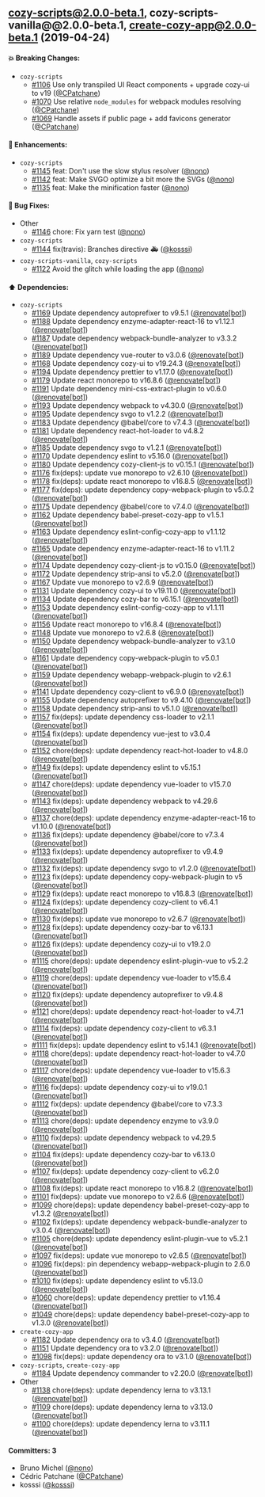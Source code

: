 ## cozy-scripts@2.0.0-beta.1, cozy-scripts-vanilla@@2.0.0-beta.1, create-cozy-app@2.0.0-beta.1 (2019-04-24)

#### :boom: Breaking Changes:
* `cozy-scripts`
  * [#1106](https://github.com/CPatchane/create-cozy-app/pull/1106) Use only transpiled UI React components + upgrade cozy-ui to v19 ([@CPatchane](https://github.com/CPatchane))
  * [#1070](https://github.com/CPatchane/create-cozy-app/pull/1070) Use relative `node_modules` for webpack modules resolving ([@CPatchane](https://github.com/CPatchane))
  * [#1069](https://github.com/CPatchane/create-cozy-app/pull/1069) Handle assets if public page + add favicons generator ([@CPatchane](https://github.com/CPatchane))

#### :nail_care: Enhancements:
* `cozy-scripts`
  * [#1145](https://github.com/CPatchane/create-cozy-app/pull/1145) feat: Don't use the slow stylus resolver ([@nono](https://github.com/nono))
  * [#1142](https://github.com/CPatchane/create-cozy-app/pull/1142) feat: Make SVGO optimize a bit more the SVGs ([@nono](https://github.com/nono))
  * [#1135](https://github.com/CPatchane/create-cozy-app/pull/1135) feat: Make the minification faster ([@nono](https://github.com/nono))

#### :bug: Bug Fixes:
* Other
  * [#1146](https://github.com/CPatchane/create-cozy-app/pull/1146) chore: Fix yarn test ([@nono](https://github.com/nono))
* `cozy-scripts`
  * [#1144](https://github.com/CPatchane/create-cozy-app/pull/1144) fix(travis): Branches directive 🚑 ([@kosssi](https://github.com/kosssi))
* `cozy-scripts-vanilla`, `cozy-scripts`
  * [#1122](https://github.com/CPatchane/create-cozy-app/pull/1122) Avoid the glitch while loading the app ([@nono](https://github.com/nono))

#### :arrow_up: Dependencies:
* `cozy-scripts`
  * [#1169](https://github.com/CPatchane/create-cozy-app/pull/1169) Update dependency autoprefixer to v9.5.1 ([@renovate[bot]](https://github.com/apps/renovate))
  * [#1188](https://github.com/CPatchane/create-cozy-app/pull/1188) Update dependency enzyme-adapter-react-16 to v1.12.1 ([@renovate[bot]](https://github.com/apps/renovate))
  * [#1187](https://github.com/CPatchane/create-cozy-app/pull/1187) Update dependency webpack-bundle-analyzer to v3.3.2 ([@renovate[bot]](https://github.com/apps/renovate))
  * [#1189](https://github.com/CPatchane/create-cozy-app/pull/1189) Update dependency vue-router to v3.0.6 ([@renovate[bot]](https://github.com/apps/renovate))
  * [#1168](https://github.com/CPatchane/create-cozy-app/pull/1168) Update dependency cozy-ui to v19.24.3 ([@renovate[bot]](https://github.com/apps/renovate))
  * [#1194](https://github.com/CPatchane/create-cozy-app/pull/1194) Update dependency prettier to v1.17.0 ([@renovate[bot]](https://github.com/apps/renovate))
  * [#1179](https://github.com/CPatchane/create-cozy-app/pull/1179) Update react monorepo to v16.8.6 ([@renovate[bot]](https://github.com/apps/renovate))
  * [#1191](https://github.com/CPatchane/create-cozy-app/pull/1191) Update dependency mini-css-extract-plugin to v0.6.0 ([@renovate[bot]](https://github.com/apps/renovate))
  * [#1193](https://github.com/CPatchane/create-cozy-app/pull/1193) Update dependency webpack to v4.30.0 ([@renovate[bot]](https://github.com/apps/renovate))
  * [#1195](https://github.com/CPatchane/create-cozy-app/pull/1195) Update dependency svgo to v1.2.2 ([@renovate[bot]](https://github.com/apps/renovate))
  * [#1183](https://github.com/CPatchane/create-cozy-app/pull/1183) Update dependency @babel/core to v7.4.3 ([@renovate[bot]](https://github.com/apps/renovate))
  * [#1181](https://github.com/CPatchane/create-cozy-app/pull/1181) Update dependency react-hot-loader to v4.8.2 ([@renovate[bot]](https://github.com/apps/renovate))
  * [#1185](https://github.com/CPatchane/create-cozy-app/pull/1185) Update dependency svgo to v1.2.1 ([@renovate[bot]](https://github.com/apps/renovate))
  * [#1170](https://github.com/CPatchane/create-cozy-app/pull/1170) Update dependency eslint to v5.16.0 ([@renovate[bot]](https://github.com/apps/renovate))
  * [#1180](https://github.com/CPatchane/create-cozy-app/pull/1180) Update dependency cozy-client-js to v0.15.1 ([@renovate[bot]](https://github.com/apps/renovate))
  * [#1176](https://github.com/CPatchane/create-cozy-app/pull/1176) fix(deps): update vue monorepo to v2.6.10 ([@renovate[bot]](https://github.com/apps/renovate))
  * [#1178](https://github.com/CPatchane/create-cozy-app/pull/1178) fix(deps): update react monorepo to v16.8.5 ([@renovate[bot]](https://github.com/apps/renovate))
  * [#1177](https://github.com/CPatchane/create-cozy-app/pull/1177) fix(deps): update dependency copy-webpack-plugin to v5.0.2 ([@renovate[bot]](https://github.com/apps/renovate))
  * [#1175](https://github.com/CPatchane/create-cozy-app/pull/1175) Update dependency @babel/core to v7.4.0 ([@renovate[bot]](https://github.com/apps/renovate))
  * [#1162](https://github.com/CPatchane/create-cozy-app/pull/1162) Update dependency babel-preset-cozy-app to v1.5.1 ([@renovate[bot]](https://github.com/apps/renovate))
  * [#1163](https://github.com/CPatchane/create-cozy-app/pull/1163) Update dependency eslint-config-cozy-app to v1.1.12 ([@renovate[bot]](https://github.com/apps/renovate))
  * [#1165](https://github.com/CPatchane/create-cozy-app/pull/1165) Update dependency enzyme-adapter-react-16 to v1.11.2 ([@renovate[bot]](https://github.com/apps/renovate))
  * [#1174](https://github.com/CPatchane/create-cozy-app/pull/1174) Update dependency cozy-client-js to v0.15.0 ([@renovate[bot]](https://github.com/apps/renovate))
  * [#1172](https://github.com/CPatchane/create-cozy-app/pull/1172) Update dependency strip-ansi to v5.2.0 ([@renovate[bot]](https://github.com/apps/renovate))
  * [#1167](https://github.com/CPatchane/create-cozy-app/pull/1167) Update vue monorepo to v2.6.9 ([@renovate[bot]](https://github.com/apps/renovate))
  * [#1131](https://github.com/CPatchane/create-cozy-app/pull/1131) Update dependency cozy-ui to v19.11.0 ([@renovate[bot]](https://github.com/apps/renovate))
  * [#1134](https://github.com/CPatchane/create-cozy-app/pull/1134) Update dependency cozy-bar to v6.15.1 ([@renovate[bot]](https://github.com/apps/renovate))
  * [#1153](https://github.com/CPatchane/create-cozy-app/pull/1153) Update dependency eslint-config-cozy-app to v1.1.11 ([@renovate[bot]](https://github.com/apps/renovate))
  * [#1156](https://github.com/CPatchane/create-cozy-app/pull/1156) Update react monorepo to v16.8.4 ([@renovate[bot]](https://github.com/apps/renovate))
  * [#1148](https://github.com/CPatchane/create-cozy-app/pull/1148) Update vue monorepo to v2.6.8 ([@renovate[bot]](https://github.com/apps/renovate))
  * [#1150](https://github.com/CPatchane/create-cozy-app/pull/1150) Update dependency webpack-bundle-analyzer to v3.1.0 ([@renovate[bot]](https://github.com/apps/renovate))
  * [#1161](https://github.com/CPatchane/create-cozy-app/pull/1161) Update dependency copy-webpack-plugin to v5.0.1 ([@renovate[bot]](https://github.com/apps/renovate))
  * [#1159](https://github.com/CPatchane/create-cozy-app/pull/1159) Update dependency webapp-webpack-plugin to v2.6.1 ([@renovate[bot]](https://github.com/apps/renovate))
  * [#1141](https://github.com/CPatchane/create-cozy-app/pull/1141) Update dependency cozy-client to v6.9.0 ([@renovate[bot]](https://github.com/apps/renovate))
  * [#1155](https://github.com/CPatchane/create-cozy-app/pull/1155) Update dependency autoprefixer to v9.4.10 ([@renovate[bot]](https://github.com/apps/renovate))
  * [#1158](https://github.com/CPatchane/create-cozy-app/pull/1158) Update dependency strip-ansi to v5.1.0 ([@renovate[bot]](https://github.com/apps/renovate))
  * [#1157](https://github.com/CPatchane/create-cozy-app/pull/1157) fix(deps): update dependency css-loader to v2.1.1 ([@renovate[bot]](https://github.com/apps/renovate))
  * [#1154](https://github.com/CPatchane/create-cozy-app/pull/1154) fix(deps): update dependency vue-jest to v3.0.4 ([@renovate[bot]](https://github.com/apps/renovate))
  * [#1152](https://github.com/CPatchane/create-cozy-app/pull/1152) chore(deps): update dependency react-hot-loader to v4.8.0 ([@renovate[bot]](https://github.com/apps/renovate))
  * [#1149](https://github.com/CPatchane/create-cozy-app/pull/1149) fix(deps): update dependency eslint to v5.15.1 ([@renovate[bot]](https://github.com/apps/renovate))
  * [#1147](https://github.com/CPatchane/create-cozy-app/pull/1147) chore(deps): update dependency vue-loader to v15.7.0 ([@renovate[bot]](https://github.com/apps/renovate))
  * [#1143](https://github.com/CPatchane/create-cozy-app/pull/1143) fix(deps): update dependency webpack to v4.29.6 ([@renovate[bot]](https://github.com/apps/renovate))
  * [#1137](https://github.com/CPatchane/create-cozy-app/pull/1137) chore(deps): update dependency enzyme-adapter-react-16 to v1.10.0 ([@renovate[bot]](https://github.com/apps/renovate))
  * [#1136](https://github.com/CPatchane/create-cozy-app/pull/1136) fix(deps): update dependency @babel/core to v7.3.4 ([@renovate[bot]](https://github.com/apps/renovate))
  * [#1133](https://github.com/CPatchane/create-cozy-app/pull/1133) fix(deps): update dependency autoprefixer to v9.4.9 ([@renovate[bot]](https://github.com/apps/renovate))
  * [#1132](https://github.com/CPatchane/create-cozy-app/pull/1132) fix(deps): update dependency svgo to v1.2.0 ([@renovate[bot]](https://github.com/apps/renovate))
  * [#1123](https://github.com/CPatchane/create-cozy-app/pull/1123) fix(deps): update dependency copy-webpack-plugin to v5 ([@renovate[bot]](https://github.com/apps/renovate))
  * [#1129](https://github.com/CPatchane/create-cozy-app/pull/1129) fix(deps): update react monorepo to v16.8.3 ([@renovate[bot]](https://github.com/apps/renovate))
  * [#1124](https://github.com/CPatchane/create-cozy-app/pull/1124) fix(deps): update dependency cozy-client to v6.4.1 ([@renovate[bot]](https://github.com/apps/renovate))
  * [#1130](https://github.com/CPatchane/create-cozy-app/pull/1130) fix(deps): update vue monorepo to v2.6.7 ([@renovate[bot]](https://github.com/apps/renovate))
  * [#1128](https://github.com/CPatchane/create-cozy-app/pull/1128) fix(deps): update dependency cozy-bar to v6.13.1 ([@renovate[bot]](https://github.com/apps/renovate))
  * [#1126](https://github.com/CPatchane/create-cozy-app/pull/1126) fix(deps): update dependency cozy-ui to v19.2.0 ([@renovate[bot]](https://github.com/apps/renovate))
  * [#1115](https://github.com/CPatchane/create-cozy-app/pull/1115) chore(deps): update dependency eslint-plugin-vue to v5.2.2 ([@renovate[bot]](https://github.com/apps/renovate))
  * [#1119](https://github.com/CPatchane/create-cozy-app/pull/1119) chore(deps): update dependency vue-loader to v15.6.4 ([@renovate[bot]](https://github.com/apps/renovate))
  * [#1120](https://github.com/CPatchane/create-cozy-app/pull/1120) fix(deps): update dependency autoprefixer to v9.4.8 ([@renovate[bot]](https://github.com/apps/renovate))
  * [#1121](https://github.com/CPatchane/create-cozy-app/pull/1121) chore(deps): update dependency react-hot-loader to v4.7.1 ([@renovate[bot]](https://github.com/apps/renovate))
  * [#1114](https://github.com/CPatchane/create-cozy-app/pull/1114) fix(deps): update dependency cozy-client to v6.3.1 ([@renovate[bot]](https://github.com/apps/renovate))
  * [#1111](https://github.com/CPatchane/create-cozy-app/pull/1111) fix(deps): update dependency eslint to v5.14.1 ([@renovate[bot]](https://github.com/apps/renovate))
  * [#1118](https://github.com/CPatchane/create-cozy-app/pull/1118) chore(deps): update dependency react-hot-loader to v4.7.0 ([@renovate[bot]](https://github.com/apps/renovate))
  * [#1117](https://github.com/CPatchane/create-cozy-app/pull/1117) chore(deps): update dependency vue-loader to v15.6.3 ([@renovate[bot]](https://github.com/apps/renovate))
  * [#1116](https://github.com/CPatchane/create-cozy-app/pull/1116) fix(deps): update dependency cozy-ui to v19.0.1 ([@renovate[bot]](https://github.com/apps/renovate))
  * [#1112](https://github.com/CPatchane/create-cozy-app/pull/1112) fix(deps): update dependency @babel/core to v7.3.3 ([@renovate[bot]](https://github.com/apps/renovate))
  * [#1113](https://github.com/CPatchane/create-cozy-app/pull/1113) chore(deps): update dependency enzyme to v3.9.0 ([@renovate[bot]](https://github.com/apps/renovate))
  * [#1110](https://github.com/CPatchane/create-cozy-app/pull/1110) fix(deps): update dependency webpack to v4.29.5 ([@renovate[bot]](https://github.com/apps/renovate))
  * [#1104](https://github.com/CPatchane/create-cozy-app/pull/1104) fix(deps): update dependency cozy-bar to v6.13.0 ([@renovate[bot]](https://github.com/apps/renovate))
  * [#1107](https://github.com/CPatchane/create-cozy-app/pull/1107) fix(deps): update dependency cozy-client to v6.2.0 ([@renovate[bot]](https://github.com/apps/renovate))
  * [#1108](https://github.com/CPatchane/create-cozy-app/pull/1108) fix(deps): update react monorepo to v16.8.2 ([@renovate[bot]](https://github.com/apps/renovate))
  * [#1101](https://github.com/CPatchane/create-cozy-app/pull/1101) fix(deps): update vue monorepo to v2.6.6 ([@renovate[bot]](https://github.com/apps/renovate))
  * [#1099](https://github.com/CPatchane/create-cozy-app/pull/1099) chore(deps): update dependency babel-preset-cozy-app to v1.3.2 ([@renovate[bot]](https://github.com/apps/renovate))
  * [#1102](https://github.com/CPatchane/create-cozy-app/pull/1102) fix(deps): update dependency webpack-bundle-analyzer to v3.0.4 ([@renovate[bot]](https://github.com/apps/renovate))
  * [#1105](https://github.com/CPatchane/create-cozy-app/pull/1105) chore(deps): update dependency eslint-plugin-vue to v5.2.1 ([@renovate[bot]](https://github.com/apps/renovate))
  * [#1097](https://github.com/CPatchane/create-cozy-app/pull/1097) fix(deps): update vue monorepo to v2.6.5 ([@renovate[bot]](https://github.com/apps/renovate))
  * [#1096](https://github.com/CPatchane/create-cozy-app/pull/1096) fix(deps): pin dependency webapp-webpack-plugin to 2.6.0 ([@renovate[bot]](https://github.com/apps/renovate))
  * [#1010](https://github.com/CPatchane/create-cozy-app/pull/1010) fix(deps): update dependency eslint to v5.13.0 ([@renovate[bot]](https://github.com/apps/renovate))
  * [#1060](https://github.com/CPatchane/create-cozy-app/pull/1060) chore(deps): update dependency prettier to v1.16.4 ([@renovate[bot]](https://github.com/apps/renovate))
  * [#1049](https://github.com/CPatchane/create-cozy-app/pull/1049) chore(deps): update dependency babel-preset-cozy-app to v1.3.0 ([@renovate[bot]](https://github.com/apps/renovate))
* `create-cozy-app`
  * [#1182](https://github.com/CPatchane/create-cozy-app/pull/1182) Update dependency ora to v3.4.0 ([@renovate[bot]](https://github.com/apps/renovate))
  * [#1151](https://github.com/CPatchane/create-cozy-app/pull/1151) Update dependency ora to v3.2.0 ([@renovate[bot]](https://github.com/apps/renovate))
  * [#1098](https://github.com/CPatchane/create-cozy-app/pull/1098) fix(deps): update dependency ora to v3.1.0 ([@renovate[bot]](https://github.com/apps/renovate))
* `cozy-scripts`, `create-cozy-app`
  * [#1184](https://github.com/CPatchane/create-cozy-app/pull/1184) Update dependency commander to v2.20.0 ([@renovate[bot]](https://github.com/apps/renovate))
* Other
  * [#1138](https://github.com/CPatchane/create-cozy-app/pull/1138) chore(deps): update dependency lerna to v3.13.1 ([@renovate[bot]](https://github.com/apps/renovate))
  * [#1109](https://github.com/CPatchane/create-cozy-app/pull/1109) chore(deps): update dependency lerna to v3.13.0 ([@renovate[bot]](https://github.com/apps/renovate))
  * [#1100](https://github.com/CPatchane/create-cozy-app/pull/1100) chore(deps): update dependency lerna to v3.11.1 ([@renovate[bot]](https://github.com/apps/renovate))

#### Committers: 3
- Bruno Michel ([@nono](https://github.com/nono))
- Cédric Patchane ([@CPatchane](https://github.com/CPatchane))
- kosssi ([@kosssi](https://github.com/kosssi))
